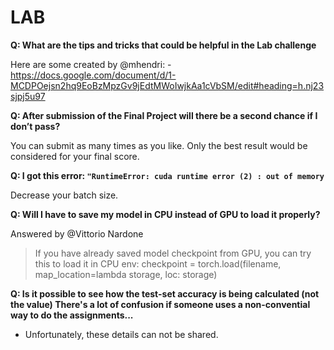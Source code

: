 # LAB

**Q: What are the tips and tricks that could be helpful in the Lab challenge**

Here are some created by @mhendri:
-https://docs.google.com/document/d/1-MCDPOejsn2hq9EoBzMpzGv9jEdtMWoIwjkAa1cVbSM/edit#heading=h.nj23sjpj5u97

**Q: After submission of the Final Project will there be a second chance if I don’t pass?**

You can submit as many times as you like. Only the best result would be considered for your final score.

**Q: I got this error: `"RuntimeError: cuda runtime error (2) : out of memory`**

Decrease your batch size.

**Q: Will I have to save my model in CPU instead of GPU to load it properly?**

Answered by @Vittorio Nardone

>If you have already saved model checkpoint from GPU, you can try this to load it in CPU env: checkpoint = torch.load(filename, map_location=lambda storage, loc: storage)

**Q: Is it possible to see how the test-set accuracy is being calculated (not the value) There's a lot of confusion if someone uses a non-convential way to do the assignments...**
-   Unfortunately, these details can not be shared. 


